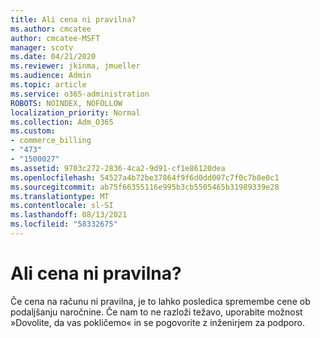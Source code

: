 ```yaml
---
title: Ali cena ni pravilna?
ms.author: cmcatee
author: cmcatee-MSFT
manager: scotv
ms.date: 04/21/2020
ms.reviewer: jkinma, jmueller
ms.audience: Admin
ms.topic: article
ms.service: o365-administration
ROBOTS: NOINDEX, NOFOLLOW
localization_priority: Normal
ms.collection: Adm_O365
ms.custom:
- commerce_billing
- "473"
- "1500027"
ms.assetid: 9703c272-2836-4ca2-9d91-cf1e86120dea
ms.openlocfilehash: 54527a4b72be37864f9f6d0dd007c7f0c7b8e0c1
ms.sourcegitcommit: ab75f66355116e995b3cb5505465b31989339e28
ms.translationtype: MT
ms.contentlocale: sl-SI
ms.lasthandoff: 08/13/2021
ms.locfileid: "58332675"
---
```

# <a name="price-doesnt-look-correct"></a>Ali cena ni pravilna?

Če cena na računu ni pravilna, je to lahko posledica spremembe cene ob podaljšanju naročnine. Če nam to ne razloži težavo, uporabite možnost »Dovolite, da vas pokličemo« in se pogovorite z inženirjem za podporo.